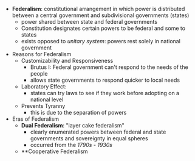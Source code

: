 - **Federalism**: constitutional arrangement in which power is distributed between a central government and subdivisional governments (states) 
	- power shared between state and federal governments
	- Constitution designates certain powers to be federal and some to states
	- exists opposed to *unitary system*: powers rest solely in national government
- Reasons for Federalism
	- Customizability and Responsiveness
		- Brutus I: Federal government can't respond to the needs of the people
		- allows state governments to respond quicker to local needs
	- Laboratory Effect:
		- states can try laws to see if they work before adopting on a national level
	- Prevents Tyranny
		- this is due to the separation of powers
- Eras of Federalism
	- **Dual Federalism**: "layer cake federalism"
		- clearly enumerated powers between federal and state governments and sovereignty in equal spheres
		- occurred from the *1790s - 1930s*
	-  **Cooperative Federalism